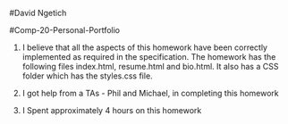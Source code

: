 #David Ngetich

#Comp-20-Personal-Portfolio

1. I believe that all the aspects of this homework have been correctly
implemented as required in the specification.
The homework has the following files index.html, resume.html and bio.html.
It also has a CSS folder which has the styles.css file.

2. I got help from a TAs - Phil and Michael, in completing this homework

3. I Spent approximately 4 hours on this homework
